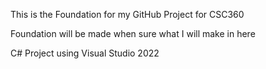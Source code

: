 This is the Foundation for my GitHub Project for CSC360

Foundation will be made when sure what I will make in here

C# Project using Visual Studio 2022
